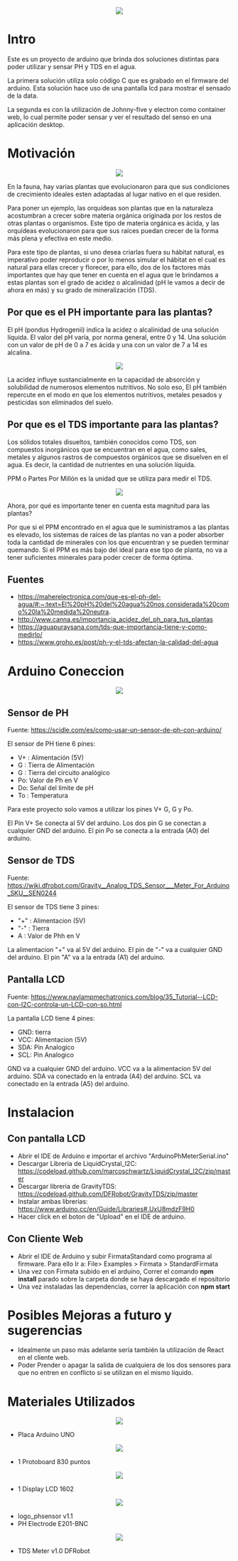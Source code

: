 <p align="center">
  <img src="images/ArduinoCommunityLogo.png" />
</p>

# Intro

Este es un proyecto de arduino que brinda dos soluciones distintas para poder utilizar y sensar PH y TDS en el agua.

La primera solución utiliza solo código C que es grabado en el firmware del arduino. Esta solución hace uso de una pantalla lcd para mostrar el sensado de la data.

La segunda es con  la utilización de Johnny-five y electron como container web, lo cual permite poder sensar y ver el resultado del senso en una aplicación desktop.

# Motivación

<p align="center">
  <img src="images/orquideas.jpg" />
</p>

En la fauna, hay varias plantas que evolucionaron para que sus condiciones de crecimiento ideales esten adaptadas al lugar nativo en el que residen.

Para poner un ejemplo, las orquídeas son plantas que en la naturaleza acostumbran a crecer sobre materia orgánica originada por los restos de otras plantas o organismos. Este tipo de materia orgánica es ácida, y las orquídeas evolucionaron para que sus raíces puedan crecer de la forma más plena y efectiva en este medio.

Para este tipo de plantas, si uno desea criarlas fuera  su hábitat natural, es imperativo poder reproducir o por lo menos simular el hábitat en el cual es natural para ellas crecer y florecer, para ello, dos de los factores más importantes que hay que tener en cuenta en el agua que le brindamos a estas plantas son el grado de acidez o alcalinidad (pH le vamos a decir de ahora en más)  y su grado de mineralización (TDS).

## Por que es el PH importante para las plantas?

El pH (pondus Hydrogenii) indica la acidez o alcalinidad de una solución líquida. El valor del pH varía, por norma general, entre 0 y 14. Una solución con un valor de pH de 0 a 7 es ácida y una con un valor de 7 a 14 es alcalina. 

<p align="center">
  <img src="images/escala-ph.jpg" />
</p>

La acidez influye sustancialmente en la capacidad de absorción y solubilidad de numerosos elementos nutritivos. No solo eso,  El pH también repercute en el modo en que los elementos nutritivos, metales pesados y pesticidas son eliminados del suelo.


## Por que es el TDS importante para las plantas?

Los sólidos totales disueltos, también conocidos como TDS, son compuestos inorgánicos que se encuentran en el agua, como sales, metales y algunos rastros de compuestos orgánicos que se disuelven en el agua. Es decir, la cantidad de nutrientes en una solución líquida.

PPM o Partes Por Millón es la unidad que se utiliza para medir el TDS.

<p align="center">
  <img src="images/tabla-tds-agua.jpg" />
</p>

Ahora, por qué es importante tener en cuenta esta magnitud para las plantas?

Por que si el PPM encontrado en el agua que le suministramos a las plantas es elevado, los sistemas de raíces de las plantas no van a poder absorber toda la cantidad de minerales con los que encuentran y se pueden terminar quemando.
Si el PPM es más bajo del ideal para ese tipo de planta, no va a tener suficientes minerales para poder crecer de forma óptima.


## Fuentes
- https://maherelectronica.com/que-es-el-ph-del-agua/#:~:text=El%20pH%20del%20agua%20nos,considerada%20como%20la%20medida%20neutra.
- http://www.canna.es/importancia_acidez_del_ph_para_tus_plantas
- https://aguapuraysana.com/tds-que-importancia-tiene-y-como-medirlo/
- https://www.groho.es/post/ph-y-el-tds-afectan-la-calidad-del-agua


# Arduino Coneccion

<p align="center">
  <img src="images/connecciones.jpg" />
</p>

## Sensor de PH 

Fuente: https://scidle.com/es/como-usar-un-sensor-de-ph-con-arduino/

El sensor de PH tiene 6 pines:
- V+ : Alimentación (5V)
- G :  Tierra de Alimentación
- G :  Tierra del circuito analógico
- Po: Valor de Ph en V
- Do:  Señal del límite de pH
- To : Temperatura

Para este proyecto solo vamos a utilizar los pines V+ G, G y Po.

El Pin V+ Se conecta al 5V del arduino.
Los dos pin G se conectan a cualquier GND del arduino.
El pin Po se conecta a la entrada (A0) del arduino.

## Sensor de TDS

Fuente: https://wiki.dfrobot.com/Gravity__Analog_TDS_Sensor___Meter_For_Arduino_SKU__SEN0244

El sensor de TDS tiene 3 pines:
- "+" : Alimentacion (5V)
- "-" : Tierra
- A : Valor de Phh en V

La alimentacion "+" va al 5V del arduino.
El pin de "-" va a cualquier GND del arduino.
El pin "A" va a la entrada (A1)  del arduino.

## Pantalla LCD

Fuente: https://www.naylampmechatronics.com/blog/35_Tutorial--LCD-con-I2C-controla-un-LCD-con-so.html

La pantalla LCD tiene 4 pines:

- GND: tierra
- VCC: Alimentacion (5V)
- SDA: Pin Analogico
- SCL: Pin Analogico

GND va a cualquier GND del arduino.
VCC va a la alimentacion 5V del arduino.
SDA va conectado en la entrada (A4) del arduino.
SCL va conectado en la entrada (A5) del arduino.

# Instalacion

## Con pantalla LCD

- Abrir el IDE de Arduino e importar el archivo "ArduinoPhMeterSerial.ino"
- Descargar Libreria de LiquidCrystal_I2C: https://codeload.github.com/marcoschwartz/LiquidCrystal_I2C/zip/master
- Descargar libreria de GravityTDS: https://codeload.github.com/DFRobot/GravityTDS/zip/master
- Instalar ambas librerias: https://www.arduino.cc/en/Guide/Libraries#.UxU8mdzF9H0
- Hacer click en el boton de "Upload" en el IDE de arduino.

## Con Cliente Web

- Abrir el IDE de Arduino y subir FirmataStandard como programa al firmware. Para ello Ir a: File> Examples > Firmata > StandardFirmata
- Una vez con Firmata subido en el arduino, Correr el comando **npm install** parado sobre la carpeta donde se haya descargado el repositorio
- Una vez instaladas las dependencias, correr la aplicación con  **npm start** 


# Posibles Mejoras a futuro y sugerencias

- Idealmente un paso más adelante sería también la utilización de React en el cliente web.
- Poder Prender o apagar la salida de cualquiera de los dos sensores para que no entren en conflicto si se utilizan en el mismo líquido.


# Materiales Utilizados

<p align="center">
  <img src="images/arduinoUNO.jpg" />
</p>

- Placa Arduino UNO

<p align="center">
  <img src="images/protoboard.jpeg" />
</p>

- 1 Protoboard 830 puntos


<p align="center">
  <img src="images/lcd.jpg" />
</p>

- 1 Display LCD 1602

<p align="center">
  <img src="images/ph-sensor.jpg" />
</p>

- logo_phsensor v1.1
- PH Electrode E201-BNC

<p align="center">
  <img src="images/SEN0244-family.jpg" />
</p>

- TDS Meter v1.0 DFRobot
